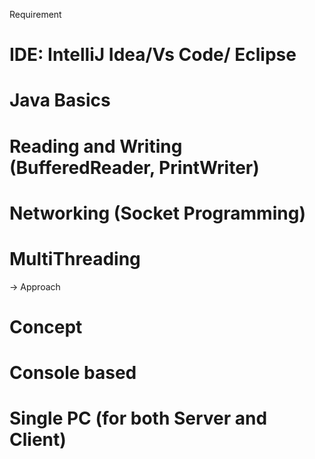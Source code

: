 Requirement
# IDE: IntelliJ Idea/Vs Code/ Eclipse
# Java Basics
# Reading and Writing (BufferedReader, PrintWriter)
# Networking (Socket Programming)
# MultiThreading

-> Approach
   # Concept
   # Console based
   # Single PC (for both Server and Client)
   